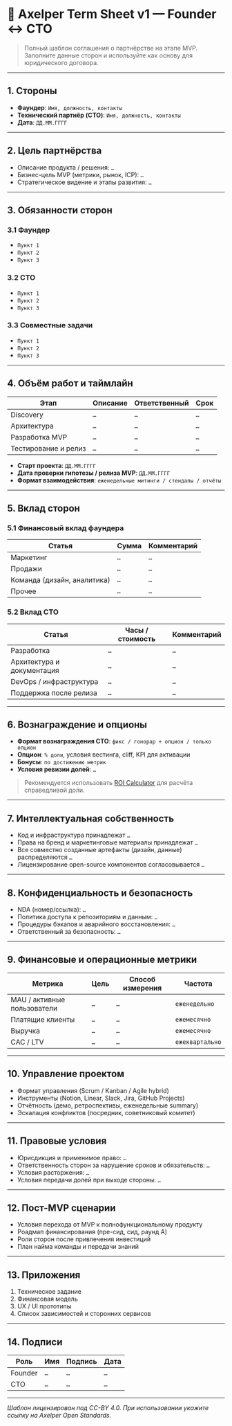 # 📄 Axelper Term Sheet v1 — Founder ↔ CTO

> Полный шаблон соглашения о партнёрстве на этапе MVP. Заполните данные сторон и используйте как основу для юридического договора.

---

## 1. Стороны
- **Фаундер**: `Имя, должность, контакты`
- **Технический партнёр (CTO)**: `Имя, должность, контакты`
- **Дата**: `ДД.ММ.ГГГГ`

---

## 2. Цель партнёрства
- Описание продукта / решения: `…`
- Бизнес-цель MVP (метрики, рынок, ICP): `…`
- Стратегическое видение и этапы развития: `…`

---

## 3. Обязанности сторон
### 3.1 Фаундер
- `Пункт 1`
- `Пункт 2`
- `Пункт 3`

### 3.2 CTO
- `Пункт 1`
- `Пункт 2`
- `Пункт 3`

### 3.3 Совместные задачи
- `Пункт 1`
- `Пункт 2`
- `Пункт 3`

---

## 4. Объём работ и таймлайн
| Этап | Описание | Ответственный | Срок |
|------|----------|---------------|------|
| Discovery | `…` | `…` | `…` |
| Архитектура | `…` | `…` | `…` |
| Разработка MVP | `…` | `…` | `…` |
| Тестирование и релиз | `…` | `…` | `…` |

- **Старт проекта**: `ДД.ММ.ГГГГ`
- **Дата проверки гипотезы / релиза MVP**: `ДД.ММ.ГГГГ`
- **Формат взаимодействия**: `еженедельные митинги / стендапы / отчёты`

---

## 5. Вклад сторон
### 5.1 Финансовый вклад фаундера
| Статья | Сумма | Комментарий |
|--------|-------|-------------|
| Маркетинг | `…` | `…` |
| Продажи | `…` | `…` |
| Команда (дизайн, аналитика) | `…` | `…` |
| Прочее | `…` | `…` |

### 5.2 Вклад CTO
| Статья | Часы / стоимость | Комментарий |
|--------|------------------|-------------|
| Разработка | `…` | `…` |
| Архитектура и документация | `…` | `…` |
| DevOps / инфраструктура | `…` | `…` |
| Поддержка после релиза | `…` | `…` |

---

## 6. Вознаграждение и опционы
- **Формат вознаграждения CTO**: `фикс / гонорар + опцион / только опцион`
- **Опцион**: `% доли`, условия вестинга, cliff, KPI для активации
- **Бонусы**: `по достижению метрик`
- **Условия ревизии долей**: `…`

> Рекомендуется использовать [ROI Calculator](../../drafts/roi_calculator_guide.md) для расчёта справедливой доли.

---

## 7. Интеллектуальная собственность
- Код и инфраструктура принадлежат `…`
- Права на бренд и маркетинговые материалы принадлежат `…`
- Все совместно созданные артефакты (дизайн, данные) распределяются `…`
- Лицензирование open-source компонентов согласовывается `…`

---

## 8. Конфиденциальность и безопасность
- NDA (номер/ссылка): `…`
- Политика доступа к репозиториям и данным: `…`
- Процедуры бэкапов и аварийного восстановления: `…`
- Ответственный за безопасность: `…`

---

## 9. Финансовые и операционные метрики
| Метрика | Цель | Способ измерения | Частота |
|---------|------|------------------|---------|
| MAU / активные пользователи | `…` | `…` | `еженедельно` |
| Платящие клиенты | `…` | `…` | `ежемесячно` |
| Выручка | `…` | `…` | `ежемесячно` |
| CAC / LTV | `…` | `…` | `ежеквартально` |

---

## 10. Управление проектом
- Формат управления (Scrum / Kanban / Agile hybrid)
- Инструменты (Notion, Linear, Slack, Jira, GitHub Projects)
- Отчётность (демо, ретроспективы, еженедельные summary)
- Эскалация конфликтов (посредник, советниковый комитет)

---

## 11. Правовые условия
- Юрисдикция и применимое право: `…`
- Ответственность сторон за нарушение сроков и обязательств: `…`
- Условия расторжения: `…`
- Условия передачи долей при выходе стороны: `…`

---

## 12. Пост-MVP сценарии
- Условия перехода от MVP к полнофункциональному продукту
- Роадмап финансирования (пре-сид, сид, раунд A)
- Роли сторон после привлечения инвестиций
- План найма команды и передачи знаний

---

## 13. Приложения
1. Техническое задание
2. Финансовая модель
3. UX / UI прототипы
4. Список зависимостей и сторонних сервисов

---

## 14. Подписи
| Роль | Имя | Подпись | Дата |
|------|-----|---------|------|
| Founder | `…` | `…` | `…` |
| CTO | `…` | `…` | `…` |

---

_Шаблон лицензирован под CC-BY 4.0. При использовании укажите ссылку на Axelper Open Standards._
